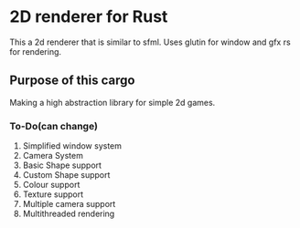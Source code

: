 # 2D renderer for Rust
This a 2d renderer that is similar to sfml.
Uses glutin for window and gfx rs for rendering.
## Purpose of this cargo
Making a high abstraction library for simple 2d games. 

### To-Do(can change)
1. Simplified window system
2. Camera System
3. Basic Shape support
4. Custom Shape support
5. Colour support
6. Texture support
7. Multiple camera support
8. Multithreaded rendering
